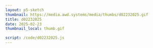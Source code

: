 ```yaml
---
layout: p5-sketch
thumbnail: https://media.awd.systems/media/thumbs/d02232025.gif
title: d02232025
date: 2025-02-23
thumbnail_local: thumb.gif

script: /code/d02232025.js
---
```

